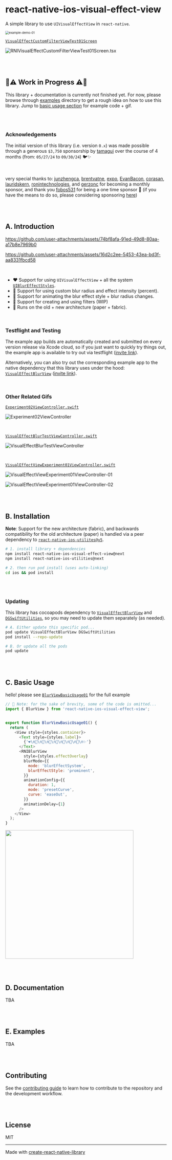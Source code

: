 # react-native-ios-visual-effect-view

A simple library to use `UIVisualEffectView` in `react-native`.

<img src="./assets/example-demo-01.gif" alt="example-demo-01" style="zoom:67%;" />

<br>

[`VisualEffectCustomFilterViewTest01Screen`](example/src/examples/CustomFilterViewTest01Screen.tsx)

![RNIVisualEffectCustomFilterViewTest01Screen.tsx](./assets/RNIVisualEffectCustomFilterViewTest01Screen.gif)

<br><br>

## 🚧⚠️  Work in Progress ⚠️🚧

This library + documentation is currently not finished yet. For now, please browse through [examples](example/src/examples) directory to get a rough idea on how to use this library. Jump to [basic usage section](#c-basic-usage) for example code + gif.

<br><br>

### Acknowledgements

The initial version of this library  (i.e. version `0.x`) was made possible through a generous `$3,750` sponsorship by [tamagui](https://github.com/tamagui/tamagui) over the course of 4 months (from: `05/27/24` to `09/30/24`) 🐦✨

<br>

very special thanks to: [junzhengca](https://github.com/junzhengca), [brentvatne](https://github.com/brentvatne), [expo](https://github.com/expo), [EvanBacon](https://github.com/EvanBacon), [corasan](https://github.com/corasan), [lauridskern](https://github.com/lauridskern), [ronintechnologies](https://github.com/ronintechnologies), and [gerzonc](https://github.com/gerzonc) for becoming a monthly sponsor, and thank you [fobos531](https://github.com/fobos531) for being a one time sponsor 🥺 (if you have the means to do so, please considering sponsoring [here](https://github.com/sponsors/dominicstop))

<br><br>

## A. Introduction

https://github.com/user-attachments/assets/74bf8afa-91ed-49d8-80aa-a17b8e7969b0

https://github.com/user-attachments/assets/16d2c2ee-5453-43ea-bd3f-aa8331fbcd58

<br>

* ❤️ Support for using `UIVisualEffectView` + all the system [`UIBlurEffectStyles`](https://github.com/dominicstop/react-native-ios-utilities/blob/master/src/constants/UIBlurEffectStyles.ts).
* 🧡 Support for using custom blur radius and effect intensity (percent).
* 💚 Support for animating the blur effect style + blur radius changes.
* 💙 Support for creating and using filters (WIP)
* 💜 Runs on the old + new architecture (paper + fabric).

<br>

### Testflight and Testing

The example app builds are automatically created and submitted on every version release via Xcode cloud, so if you just want to quickly try things out, the example app is available to try out via testflight ([invite link](https://testflight.apple.com/join/YsGzqBxB)).

Alternatively, you can also try out the corresponding example app to the native dependency that this library uses under the hood: [`VisualEffectBlurView`](https://github.com/dominicstop/VisualEffectBlurView) ([invite link](https://testflight.apple.com/join/rP5yWFYx)).

<br>

### Other Related Gifs

[`Experiment02ViewController.swift`](https://github.com/dominicstop/VisualEffectBlurView/blob/main/example/Routes/Experiment02ViewController.swift)

![Experiment02ViewController](https://github.com/dominicstop/VisualEffectBlurView/raw/main/assets/Experiment02ViewController.gif)

<br>

[`VisualEffectBlurTestViewController.swift`](https://github.com/dominicstop/VisualEffectBlurView/blob/main/example/Routes/VisualEffectBlurTestViewController.swift)

![VisualEffectBlurTestViewController](https://github.com/dominicstop/VisualEffectBlurView/raw/main/assets/VisualEffectBlurTestViewController.gif)

<br>

[`VisualEffectViewExperiment01ViewController.swift`](https://github.com/dominicstop/VisualEffectBlurView/blob/main/example/Routes/VisualEffectViewExperiment01ViewController.swift)

![VisualEffectViewExperiment01ViewController-01](https://github.com/dominicstop/VisualEffectBlurView/raw/main/assets/Demo-VisualEffectBlurTestViewController-01.gif)

![VisualEffectViewExperiment01ViewController-02](https://github.com/dominicstop/VisualEffectBlurView/raw/main/assets/Demo-VisualEffectBlurTestViewController-02.gif)

<br><br>

## B. Installation

**Note**: Support for the new architecture (fabric), and backwards compatibility for the old architecture (paper) is handled via a peer dependency to [`react-native-ios-utilites@v5`](https://github.com/dominicstop/react-native-ios-utilities).

```sh
# 1. install library + dependencies
npm install react-native-ios-visual-effect-view@next
npm install react-native-ios-utilities@next

# 2. then run pod install (uses auto-linking)
cd ios && pod install
```

<br><br>

### Updating

This library has cocoapods dependency to [`VisualEffectBlurView`](https://github.com/dominicstop/VisualEffectBlurView) and [`DGSwiftUtilities`](https://github.com/dominicstop/DGSwiftUtilities), so you may need to update them separately (as needed).

```sh
# A. Either update this specific pod...
pod update VisualEffectBlurView DGSwiftUtilities
pod install --repo-update

# B. Or update all the pods
pod update
```

<br><br>

## C. Basic Usage

hello! please see [`BlurViewBasicUsage01`](example/src/examples/BlurViewBasicUsage01.tsx) for the full example


```js
// 📝 Note: for the sake of brevity, some of the code is omitted...
import { BlurView } from 'react-native-ios-visual-effect-view';


export function BlurViewBasicUsage01() {
  return (
    <View style={styles.container}>
      <Text style={styles.label}>
        {'❤️\n🧡\n💛\n💚\n💙\n💜\n💖\n💃\n✨'}
      </Text>
      <RNIBlurView
        style={styles.effectOverlay}
        blurMode={{
          mode: 'blurEffectSystem',
          blurEffectStyle: 'prominent',
        }}
        animationConfig={{
          duration: 1,
          mode: 'presetCurve',
          curve: 'easeOut',
        }}
        animationDelay={1}
      />
    </View>
  );
}
```

<img src="assets/RNIBlurViewBasicUsage01.gif" width="400">

<br><br>

## D. Documentation

TBA

<br><br>

## E. Examples

TBA

<br><br>

## Contributing

See the [contributing guide](CONTRIBUTING.md) to learn how to contribute to the repository and the development workflow.

<br><br>

## License

MIT

---

Made with [create-react-native-library](https://github.com/callstack/react-native-builder-bob)
